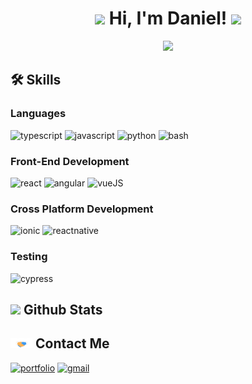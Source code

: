 <h1 align="center">
  <img src="https://media2.giphy.com/media/QssGEmpkyEOhBCb7e1/giphy.gif?cid=ecf05e47a0n3gi1bfqntqmob8g9aid1oyj2wr3ds3mg700bl&rid=giphy.gif" width ="25"> Hi, I'm Daniel! <img src="https://media2.giphy.com/media/QssGEmpkyEOhBCb7e1/giphy.gif?cid=ecf05e47a0n3gi1bfqntqmob8g9aid1oyj2wr3ds3mg700bl&rid=giphy.gif" width ="25">
</h1>

<p align="center">
  <a href="https://github.com/DenverCoder1/readme-typing-svg"><img src="https://readme-typing-svg.herokuapp.com?font=Time+New+Roman&color=F55442&size=25&center=true&vCenter=true&width=600&height=100&lines=Front-End+Developer,;DevOps+Specialist,;Database+Administrator,;UX/UI+Designer"></a>
</p>


## 🛠️ Skills

### Languages
![typescript](https://img.shields.io/badge/TypeScript-3178C6?style=for-the-badge&logo=typescript&logoColor=white)
![javascript](https://img.shields.io/badge/JavaScript-323330?style=for-the-badge&logo=javascript&logoColor=F7DF1E)
![python](https://img.shields.io/badge/Python-3776AB?style=for-the-badge&logo=python&logoColor=white)
![bash](https://img.shields.io/badge/Bash-28B6F\?style=for-the-badge&logo=bash&logoColor=white)

### Front-End Development
![react](https://img.shields.io/badge/React-20232A?style=for-the-badge&logo=react&logoColor=61DAFB)
![angular](https://img.shields.io/badge/Angular-20232A?style=for-the-badge&logo=angular&logoColor=61DAFB)
![vueJS](https://img.shields.io/badge/VueJS-20232A?style=for-the-badge&logo=vuejs&logoColor=61DAFB)

### Cross Platform Development
![ionic](https://img.shields.io/badge/Ionic-28B6F6?style=for-the-badge&logo=ionic&logoColor=white)
![reactnative](https://img.shields.io/badge/ReactNative-2C2E3B?style=for-the-badge&logo=reactnative&logoColor=white)

### Testing
![cypress](https://img.shields.io/badge/Cypress-000000?style=for-the-badge&logo=cypress&logoColor=white)

## <img src="https://media.giphy.com/media/iY8CRBdQXODJSCERIr/giphy.gif" width="35"><b> Github Stats </b>



## <img src="https://github.com/0xAbdulKhalid/0xAbdulKhalid/raw/main/assets/mdImages/handshake.gif" width="35"> Contact Me 
[![portfolio](https://img.shields.io/badge/Portfolio-5340ff?style=for-the-badge&logo=Google-chrome&logoColor=white)](https://daniel-villalobos.netlify.app/)
[![gmail](https://img.shields.io/badge/Gmail-D14836?style=for-the-badge&logo=Gmail&logoColor=white)](mailto:daniel.e.villalobos.f@gmail.com)
